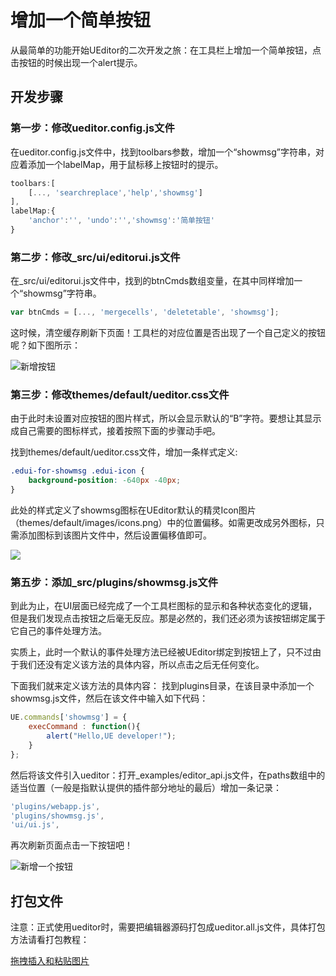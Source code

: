# 增加一个简单按钮
从最简单的功能开始UEditor的二次开发之旅：在工具栏上增加一个简单按钮，点击按钮的时候出现一个alert提示。

## 开发步骤

### 第一步：修改ueditor.config.js文件
在ueditor.config.js文件中，找到toolbars参数，增加一个“showmsg”字符串，对应着添加一个labelMap，用于鼠标移上按钮时的提示。

```javascript
toolbars:[
	[..., 'searchreplace','help','showmsg']
],
labelMap:{
	'anchor':'', 'undo':'','showmsg':'简单按钮'
}
```

### 第二步：修改_src/ui/editorui.js文件
在_src/ui/editorui.js文件中，找到的btnCmds数组变量，在其中同样增加一个“showmsg”字符串。
```javascript
var btnCmds = [..., 'mergecells', 'deletetable', 'showmsg'];
```

这时候，清空缓存刷新下页面！工具栏的对应位置是否出现了一个自己定义的按钮呢？如下图所示：

![新增按钮](http://www.ueditorbbs.com/data/attachment/forum/201304/24/110436m5k2bkayokzp7goy.png)

### 第三步：修改themes/default/ueditor.css文件

由于此时未设置对应按钮的图片样式，所以会显示默认的“B”字符。要想让其显示成自己需要的图标样式，接着按照下面的步骤动手吧。

找到themes/default/ueditor.css文件，增加一条样式定义:

```css
.edui-for-showmsg .edui-icon {
    background-position: -640px -40px;
}
```

此处的样式定义了showmsg图标在UEditor默认的精灵Icon图片（themes/default/images/icons.png）中的位置偏移。如需更改成另外图标，只需添加图标到该图片文件中，然后设置偏移值即可。

![](http://www.ueditorbbs.com/data/attachment/forum/201304/24/110501r0rv0sc1l1qsvxh5.png)

### 第五步：添加_src/plugins/showmsg.js文件

到此为止，在UI层面已经完成了一个工具栏图标的显示和各种状态变化的逻辑，但是我们发现点击按钮之后毫无反应。那是必然的，我们还必须为该按钮绑定属于它自己的事件处理方法。

实质上，此时一个默认的事件处理方法已经被UEditor绑定到按钮上了，只不过由于我们还没有定义该方法的具体内容，所以点击之后无任何变化。

下面我们就来定义该方法的具体内容：
找到plugins目录，在该目录中添加一个showmsg.js文件，然后在该文件中输入如下代码：

```javascript
UE.commands['showmsg'] = {
    execCommand : function(){
        alert("Hello,UE developer!");
    }
};
```

然后将该文件引入ueditor：打开_examples/editor_api.js文件，在paths数组中的适当位置（一般是指默认提供的插件部分地址的最后）增加一条记录：

```javascript
'plugins/webapp.js',
'plugins/showmsg.js',
'ui/ui.js',
```

再次刷新页面点击一下按钮吧！

![新增一个按钮](http://www.ueditorbbs.com/data/attachment/forum/201304/24/110503by10zh7cqqzt3qgy.png)

## 打包文件

注意：正式使用ueditor时，需要把编辑器源码打包成ueditor.all.js文件，具体打包方法请看打包教程：

[拖拽插入和粘贴图片](_doc/拖拽插入和粘贴图片.md "拖拽插入和粘贴图片")

